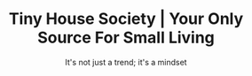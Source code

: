 ---
title: "Tiny House Society | Your Only Source For Small Living"
description: >-
  Tiny House Society is your ultimate source of information to know anything about tiny homes. From building to legislation, we got you covered. 
image: /img/tiny-house-2.jpg
titre: "Tiny House Society | Think Big, Live Tiny"
subtitle: "It's not just a trend; it's a mindset"
menuid: home
draft: false
notloaded: 
  need: true
  image: /img/tiny-house-2-loader.jpg
section1:
  title: Quote of the week
  description: >-
    Own less stuff. Enjoy more freedom. It really is that simple.
  author: Joshua Becker
  overlay: true
  image: "/img/tiny-house-4.jpg"
section2:
  title: "Sustainable Building and Living"
  category: "Sustainable building and living"
  class: "category-people"
section3:
  cols:
    - title: Architecture and design
      category: Architecture and design
      class: "category-places"
    - title: DIY
      category: DIY
      class: "category-stories"
section4:
  col1:
    title: About Tiny House Society
    description1: >-
      **Living small is a new trend, and we think it is one that needs to last. It is hard not to realize what kind of impact human beings had on our planet and its ecosystems in the last decades. Our influence is growing more every year and it’s not on the positive side of the spectrum. We think that living tiny is not just a trend; it is a mindset.**
    description2: >-
      Building a house is the single biggest investment of a lifetime for most of us. It is a big project that can last months, even years in some case. But ultimately it is the place that will become our everyday peaceful nest. We are dedicated to offer the best advices to fit your lifestyle and help you optimize your house. 
  col2:
    title: Authors
  col3:
    title: Write with us
    description1: >-
      **Yes, you can! We’re always looking for some passionate people that want to share their stories and experiences. If you’ve got an idea that can bring more to the Tiny House community, we want to hear about it!  But that idea doesn’t need to redefine the whole Tiny House world! Just some fresh new tips and tricks or fresh story about your personal experience.**
    description2: >-
      You don’t have experience writing articles? We’ll help you get on board with our content experts! Innovative and bold Tiny House ideas should be highlighted and you should get the credit for it.
    btn:
      text: "Learn more"
      link: "writePage"
---